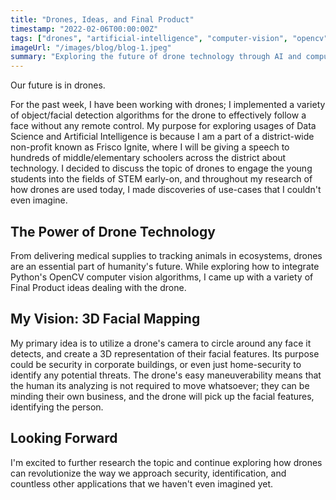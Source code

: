 ```yaml
---
title: "Drones, Ideas, and Final Product"
timestamp: "2022-02-06T00:00:00Z"
tags: ["drones", "artificial-intelligence", "computer-vision", "opencv", "stem", "technology"]
imageUrl: "/images/blog/blog-1.jpeg"
summary: "Exploring the future of drone technology through AI and computer vision. From facial detection algorithms to 3D facial mapping, discover how drones are revolutionizing security and beyond."
---
```


Our future is in drones.

For the past week, I have been working with drones; I implemented a variety of object/facial detection algorithms for the drone to effectively follow a face without any remote control. My purpose for exploring usages of Data Science and Artificial Intelligence is because I am a part of a district-wide non-profit known as Frisco Ignite, where I will be giving a speech to hundreds of middle/elementary schoolers across the district about technology. I decided to discuss the topic of drones to engage the young students into the fields of STEM early-on, and throughout my research of how drones are used today, I made discoveries of use-cases that I couldn't even imagine.

## The Power of Drone Technology

From delivering medical supplies to tracking animals in ecosystems, drones are an essential part of humanity's future. While exploring how to integrate Python's OpenCV computer vision algorithms, I came up with a variety of Final Product ideas dealing with the drone.

## My Vision: 3D Facial Mapping

My primary idea is to utilize a drone's camera to circle around any face it detects, and create a 3D representation of their facial features. Its purpose could be security in corporate buildings, or even just home-security to identify any potential threats. The drone's easy maneuverability means that the human its analyzing is not required to move whatsoever; they can be minding their own business, and the drone will pick up the facial features, identifying the person.

## Looking Forward

I'm excited to further research the topic and continue exploring how drones can revolutionize the way we approach security, identification, and countless other applications that we haven't even imagined yet. 